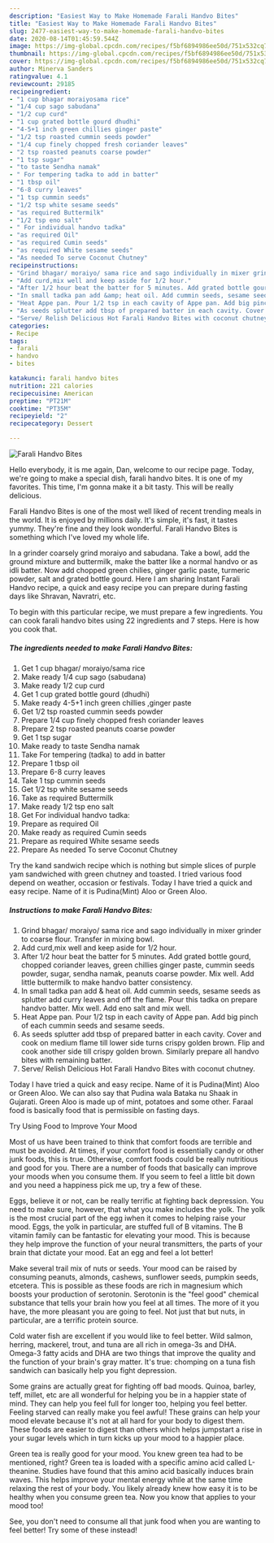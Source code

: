 ```yaml
---
description: "Easiest Way to Make Homemade Farali Handvo Bites"
title: "Easiest Way to Make Homemade Farali Handvo Bites"
slug: 2477-easiest-way-to-make-homemade-farali-handvo-bites
date: 2020-08-14T01:45:59.544Z
image: https://img-global.cpcdn.com/recipes/f5bf6894986ee50d/751x532cq70/farali-handvo-bites-recipe-main-photo.jpg
thumbnail: https://img-global.cpcdn.com/recipes/f5bf6894986ee50d/751x532cq70/farali-handvo-bites-recipe-main-photo.jpg
cover: https://img-global.cpcdn.com/recipes/f5bf6894986ee50d/751x532cq70/farali-handvo-bites-recipe-main-photo.jpg
author: Minerva Sanders
ratingvalue: 4.1
reviewcount: 29185
recipeingredient:
- "1 cup bhagar moraiyosama rice"
- "1/4 cup sago sabudana"
- "1/2 cup curd"
- "1 cup grated bottle gourd dhudhi"
- "4-5+1 inch green chillies ginger paste"
- "1/2 tsp roasted cummin seeds powder"
- "1/4 cup finely chopped fresh coriander leaves"
- "2 tsp roasted peanuts coarse powder"
- "1 tsp sugar"
- "to taste Sendha namak"
- " For tempering tadka to add in batter"
- "1 tbsp oil"
- "6-8 curry leaves"
- "1 tsp cummin seeds"
- "1/2 tsp white sesame seeds"
- "as required Buttermilk"
- "1/2 tsp eno salt"
- " For individual handvo tadka"
- "as required Oil"
- "as required Cumin seeds"
- "as required White sesame seeds"
- "As needed To serve Coconut Chutney"
recipeinstructions:
- "Grind bhagar/ moraiyo/ sama rice and sago individually in mixer grinder to coarse flour. Transfer in mixing bowl."
- "Add curd,mix well and keep aside for 1/2 hour."
- "After 1/2 hour beat the batter for 5 minutes. Add grated bottle gourd, chopped coriander leaves, green chillies ginger paste, cummin seeds powder, sugar, sendha namak, peanuts coarse powder. Mix well. Add little buttermilk to make handvo batter consistency."
- "In small tadka pan add &amp; heat oil. Add cummin seeds, sesame seeds as splutter add curry leaves and off the flame. Pour this tadka on prepare handvo batter. Mix well. Add eno salt and mix well."
- "Heat Appe pan. Pour 1/2 tsp in each cavity of Appe pan. Add big pinch of each cummin seeds and sesame seeds."
- "As seeds splutter add tbsp of prepared batter in each cavity. Cover and cook on medium flame till lower side turns crispy golden brown. Flip and cook another side till crispy golden brown. Similarly prepare all handvo bites with remaining batter."
- "Serve/ Relish Delicious Hot Farali Handvo Bites with coconut chutney."
categories:
- Recipe
tags:
- farali
- handvo
- bites

katakunci: farali handvo bites 
nutrition: 221 calories
recipecuisine: American
preptime: "PT21M"
cooktime: "PT35M"
recipeyield: "2"
recipecategory: Dessert

---
```



![Farali Handvo Bites](https://img-global.cpcdn.com/recipes/f5bf6894986ee50d/751x532cq70/farali-handvo-bites-recipe-main-photo.jpg)

Hello everybody, it is me again, Dan, welcome to our recipe page. Today, we're going to make a special dish, farali handvo bites. It is one of my favorites. This time, I'm gonna make it a bit tasty. This will be really delicious.

Farali Handvo Bites is one of the most well liked of recent trending meals in the world. It is enjoyed by millions daily. It's simple, it's fast, it tastes yummy. They're fine and they look wonderful. Farali Handvo Bites is something which I've loved my whole life.

In a grinder coarsely grind moraiyo and sabudana. Take a bowl, add the ground mixture and buttermilk, make the batter like a normal handvo or as idli batter. Now add chopped green chilies, ginger garlic paste, turmeric powder, salt and grated bottle gourd. Here I am sharing Instant Farali Handvo recipe, a quick and easy recipe you can prepare during fasting days like Shravan, Navratri, etc.


To begin with this particular recipe, we must prepare a few ingredients. You can cook farali handvo bites using 22 ingredients and 7 steps. Here is how you cook that.

<!--inarticleads1-->

##### The ingredients needed to make Farali Handvo Bites:

1. Get 1 cup bhagar/ moraiyo/sama rice
1. Make ready 1/4 cup sago (sabudana)
1. Make ready 1/2 cup curd
1. Get 1 cup grated bottle gourd (dhudhi)
1. Make ready 4-5+1 inch green chillies ,ginger paste
1. Get 1/2 tsp roasted cummin seeds powder
1. Prepare 1/4 cup finely chopped fresh coriander leaves
1. Prepare 2 tsp roasted peanuts coarse powder
1. Get 1 tsp sugar
1. Make ready to taste Sendha namak
1. Take  For tempering (tadka) to add in batter
1. Prepare 1 tbsp oil
1. Prepare 6-8 curry leaves
1. Take 1 tsp cummin seeds
1. Get 1/2 tsp white sesame seeds
1. Take as required Buttermilk
1. Make ready 1/2 tsp eno salt
1. Get  For individual handvo tadka:
1. Prepare as required Oil
1. Make ready as required Cumin seeds
1. Prepare as required White sesame seeds
1. Prepare As needed To serve Coconut Chutney


Try the kand sandwich recipe which is nothing but simple slices of purple yam sandwiched with green chutney and toasted. I tried various food depend on weather, occasion or festivals. Today I have tried a quick and easy recipe. Name of it is Pudina(Mint) Aloo or Green Aloo. 

<!--inarticleads2-->

##### Instructions to make Farali Handvo Bites:

1. Grind bhagar/ moraiyo/ sama rice and sago individually in mixer grinder to coarse flour. Transfer in mixing bowl.
1. Add curd,mix well and keep aside for 1/2 hour.
1. After 1/2 hour beat the batter for 5 minutes. Add grated bottle gourd, chopped coriander leaves, green chillies ginger paste, cummin seeds powder, sugar, sendha namak, peanuts coarse powder. Mix well. Add little buttermilk to make handvo batter consistency.
1. In small tadka pan add &amp; heat oil. Add cummin seeds, sesame seeds as splutter add curry leaves and off the flame. Pour this tadka on prepare handvo batter. Mix well. Add eno salt and mix well.
1. Heat Appe pan. Pour 1/2 tsp in each cavity of Appe pan. Add big pinch of each cummin seeds and sesame seeds.
1. As seeds splutter add tbsp of prepared batter in each cavity. Cover and cook on medium flame till lower side turns crispy golden brown. Flip and cook another side till crispy golden brown. Similarly prepare all handvo bites with remaining batter.
1. Serve/ Relish Delicious Hot Farali Handvo Bites with coconut chutney.


Today I have tried a quick and easy recipe. Name of it is Pudina(Mint) Aloo or Green Aloo. We can also say that Pudina wala Bataka nu Shaak in Gujarati. Green Aloo is made up of mint, potatoes and some other. Faraal food is basically food that is permissible on fasting days. 

Try Using Food to Improve Your Mood


Most of us have been trained to think that comfort foods are terrible and must be avoided. At times, if your comfort food is essentially candy or other junk foods, this is true. Otherwise, comfort foods could be really nutritious and good for you. There are a number of foods that basically can improve your moods when you consume them. If you seem to feel a little bit down and you need a happiness pick me up, try a few of these.

Eggs, believe it or not, can be really terrific at fighting back depression. You need to make sure, however, that what you make includes the yolk. The yolk is the most crucial part of the egg iwhen it comes to helping raise your mood. Eggs, the yolk in particular, are stuffed full of B vitamins. The B vitamin family can be fantastic for elevating your mood. This is because they help improve the function of your neural transmitters, the parts of your brain that dictate your mood. Eat an egg and feel a lot better!

Make several trail mix of nuts or seeds. Your mood can be raised by consuming peanuts, almonds, cashews, sunflower seeds, pumpkin seeds, etcetera. This is possible as these foods are rich in magnesium which boosts your production of serotonin. Serotonin is the "feel good" chemical substance that tells your brain how you feel at all times. The more of it you have, the more pleasant you are going to feel. Not just that but nuts, in particular, are a terrific protein source.

Cold water fish are excellent if you would like to feel better. Wild salmon, herring, mackerel, trout, and tuna are all rich in omega-3s and DHA. Omega-3 fatty acids and DHA are two things that improve the quality and the function of your brain's gray matter. It's true: chomping on a tuna fish sandwich can basically help you fight depression. 

Some grains are actually great for fighting off bad moods. Quinoa, barley, teff, millet, etc are all wonderful for helping you be in a happier state of mind. They can help you feel full for longer too, helping you feel better. Feeling starved can really make you feel awful! These grains can help your mood elevate because it's not at all hard for your body to digest them. These foods are easier to digest than others which helps jumpstart a rise in your sugar levels which in turn kicks up your mood to a happier place.

Green tea is really good for your mood. You knew green tea had to be mentioned, right? Green tea is loaded with a specific amino acid called L-theanine. Studies have found that this amino acid basically induces brain waves. This helps improve your mental energy while at the same time relaxing the rest of your body. You likely already knew how easy it is to be healthy when you consume green tea. Now you know that applies to your mood too!

See, you don't need to consume all that junk food when you are wanting to feel better! Try some of these instead!

